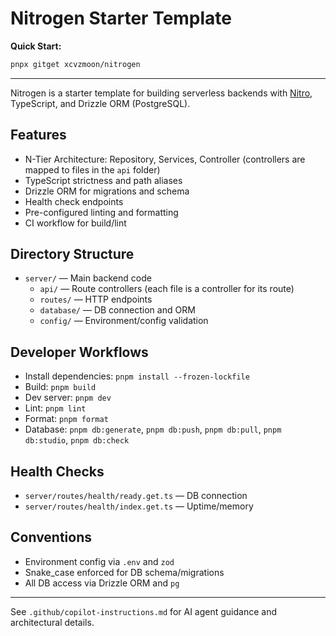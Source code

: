 # Nitrogen Starter Template

**Quick Start:**

```sh
pnpx gitget xcvzmoon/nitrogen
```

---

Nitrogen is a starter template for building serverless backends with [Nitro](https://nitro.build/), TypeScript, and Drizzle ORM (PostgreSQL).

## Features

- N-Tier Architecture: Repository, Services, Controller (controllers are mapped to files in the `api` folder)
- TypeScript strictness and path aliases
- Drizzle ORM for migrations and schema
- Health check endpoints
- Pre-configured linting and formatting
- CI workflow for build/lint

## Directory Structure

- `server/` — Main backend code
  - `api/` — Route controllers (each file is a controller for its route)
  - `routes/` — HTTP endpoints
  - `database/` — DB connection and ORM
  - `config/` — Environment/config validation

## Developer Workflows

- Install dependencies: `pnpm install --frozen-lockfile`
- Build: `pnpm build`
- Dev server: `pnpm dev`
- Lint: `pnpm lint`
- Format: `pnpm format`
- Database: `pnpm db:generate`, `pnpm db:push`, `pnpm db:pull`, `pnpm db:studio`, `pnpm db:check`

## Health Checks

- `server/routes/health/ready.get.ts` — DB connection
- `server/routes/health/index.get.ts` — Uptime/memory

## Conventions

- Environment config via `.env` and `zod`
- Snake_case enforced for DB schema/migrations
- All DB access via Drizzle ORM and `pg`

---

See `.github/copilot-instructions.md` for AI agent guidance and architectural details.
